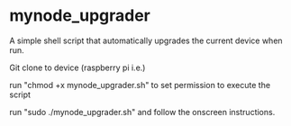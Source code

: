 # mynode_upgrader
A simple shell script that automatically upgrades the current device when run.

Git clone to device (raspberry pi i.e.)

run "chmod +x mynode_upgrader.sh" to set permission to execute the script

run "sudo ./mynode_upgrader.sh" and follow the onscreen instructions.
